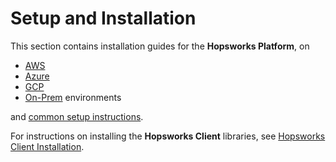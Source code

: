 # Setup and Installation

This section contains installation guides for the **Hopsworks Platform**, on 

- [AWS](aws/getting_started.md)
- [Azure](azure/getting_started.md)
- [GCP](gcp/getting_started.md)
- [On-Prem](on_prem/hopsworks_installer.md) environments

and [common setup instructions](common/dashboard.md).

For instructions on installing the **Hopsworks Client** libraries, see [Hopsworks Client Installation](../user_guides/client_installation/index.md).